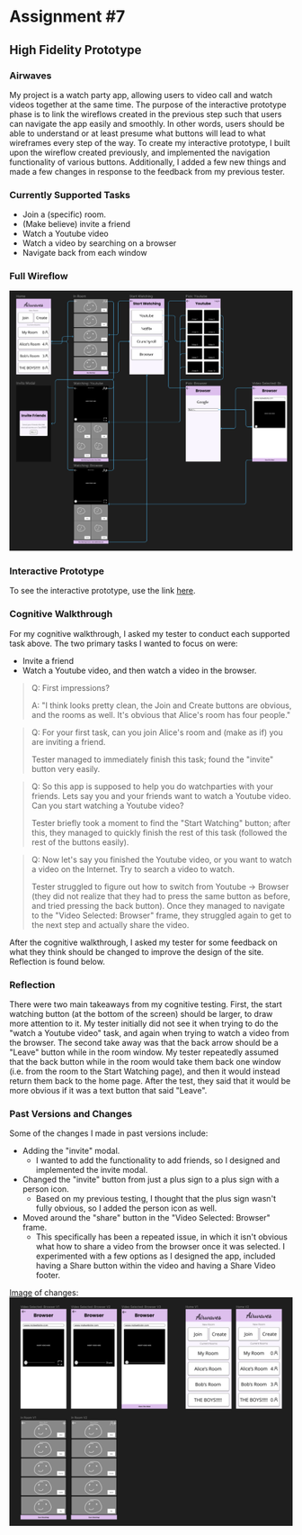 # Assignment #7

## High Fidelity Prototype

### Airwaves

My project is a watch party app, allowing users to video call and watch videos together at the same time. The purpose of the interactive prototype phase is to link the wireflows created in the previous step such that users can navigate the app easily and smoothly. In other words, users should be able to understand or at least presume what buttons will lead to what wireframes every step of the way. To create my interactive prototype, I built upon the wireflow created previously, and implemented the navigation functionality of various buttons. Additionally, I added a few new things and made a few changes in response to the feedback from my previous tester.

### Currently Supported Tasks

- Join a (specific) room.
- (Make believe) invite a friend
- Watch a Youtube video
- Watch a video by searching on a browser
- Navigate back from each window

### Full Wireflow

[![Full Wireflow](./img/wireflow.png)](https://www.figma.com/file/TRpSUOUu8gyGXevypSxyMN/Interface-Design?type=design&node-id=123%3A90&t=SlpyqJnfqgDnq9GW-1)

### Interactive Prototype

To see the interactive prototype, use the link [here](https://www.figma.com/proto/TRpSUOUu8gyGXevypSxyMN/Interface-Design?type=design&node-id=123-299&scaling=scale-down&page-id=123%3A90&starting-point-node-id=123%3A299).

### Cognitive Walkthrough

For my cognitive walkthrough, I asked my tester to conduct each supported task above. The two primary tasks I wanted to focus on were:
- Invite a friend
- Watch a Youtube video, and then watch a video in the browser.

> Q: First impressions?
> 
> A: "I think looks pretty clean, the Join and Create buttons are obvious, and the rooms as well. It's obvious that Alice's room has four people."

> Q: For your first task, can you join Alice's room and (make as if) you are inviting a friend.
> 
> Tester managed to immediately finish this task; found the "invite" button very easily.

> Q: So this app is supposed to help you do watchparties with your friends. Lets say you and your friends want to watch a Youtube video. Can you start watching a Youtube video?
> 
> Tester briefly took a moment to find the "Start Watching" button; after this, they managed to quickly finish the rest of this task (followed the rest of the buttons easily).

> Q: Now let's say you finished the Youtube video, or you want to watch a video on the Internet. Try to search a video to watch.
> 
> Tester struggled to figure out how to switch from Youtube -> Browser (they did not realize that they had to press the same button as before, and tried pressing the back button).
> Once they managed to navigate to the "Video Selected: Browser" frame, they struggled again to get to the next step and actually share the video.

After the cognitive walkthrough, I asked my tester for some feedback on what they think should be changed to improve the design of the site. Reflection is found below.

### Reflection

There were two main takeaways from my cognitive testing. First, the start watching button (at the bottom of the screen) should be larger, to draw more attention to it. My tester initially did not see it when trying to do the "watch a Youtube video" task, and again when trying to watch a video from the browser. The second take away was that the back arrow should be a "Leave" button while in the room window. My tester repeatedly assumed that the back button while in the room would take them back one window (i.e. from the room to the Start Watching page), and then it would instead return them back to the home page. After the test, they said that it would be more obvious if it was a text button that said "Leave".

### Past Versions and Changes

Some of the changes I made in past versions include:

- Adding the "invite" modal.
    - I wanted to add the functionality to add friends, so I designed and implemented the invite modal.
- Changed the "invite" button from just a plus sign to a plus sign with a person icon.
    - Based on my previous testing, I thought that the plus sign wasn't fully obvious, so I added the person icon as well.
- Moved around the "share" button in the "Video Selected: Browser" frame.
    - This specifically has been a repeated issue, in which it isn't obvious what how to share a video from the browser once it was selected. I experimented with a few options as I designed the app, included having a Share button within the video and having a Share Video footer.

[Image](https://www.figma.com/file/TRpSUOUu8gyGXevypSxyMN/Interface-Design?type=design&node-id=174%3A218&t=47Ak3Fz2nEXFDnXX-1) of changes:
[![Changes](./img/changes.png)](https://www.figma.com/file/TRpSUOUu8gyGXevypSxyMN/Interface-Design?type=design&node-id=174%3A218&t=47Ak3Fz2nEXFDnXX-1)
